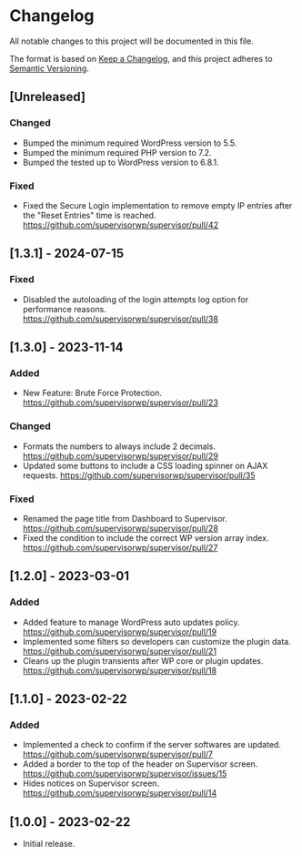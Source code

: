 # Changelog

All notable changes to this project will be documented in this file.

The format is based on [Keep a Changelog](https://keepachangelog.com/en/1.0.0/), and this project adheres to [Semantic Versioning](https://semver.org/spec/v2.0.0.html).

## [Unreleased]
### Changed
- Bumped the minimum required WordPress version to 5.5.
- Bumped the minimum required PHP version to 7.2.
- Bumped the tested up to WordPress version to 6.8.1.

### Fixed
- Fixed the Secure Login implementation to remove empty IP entries after the "Reset Entries" time is reached. https://github.com/supervisorwp/supervisor/pull/42

## [1.3.1] - 2024-07-15
### Fixed
- Disabled the autoloading of the login attempts log option for performance reasons. https://github.com/supervisorwp/supervisor/pull/38

## [1.3.0] - 2023-11-14
### Added
- New Feature: Brute Force Protection. https://github.com/supervisorwp/supervisor/pull/23

### Changed
- Formats the numbers to always include 2 decimals. https://github.com/supervisorwp/supervisor/pull/29
- Updated some buttons to include a CSS loading spinner on AJAX requests. https://github.com/supervisorwp/supervisor/pull/35

### Fixed
- Renamed the page title from Dashboard to Supervisor. https://github.com/supervisorwp/supervisor/pull/28
- Fixed the condition to include the correct WP version array index. https://github.com/supervisorwp/supervisor/pull/27

## [1.2.0] - 2023-03-01
### Added
- Added feature to manage WordPress auto updates policy. https://github.com/supervisorwp/supervisor/pull/19
- Implemented some filters so developers can customize the plugin data. https://github.com/supervisorwp/supervisor/pull/21
- Cleans up the plugin transients after WP core or plugin updates. https://github.com/supervisorwp/supervisor/pull/18

## [1.1.0] - 2023-02-22
### Added
- Implemented a check to confirm if the server softwares are updated. https://github.com/supervisorwp/supervisor/pull/7
- Added a border to the top of the header on Supervisor screen. https://github.com/supervisorwp/supervisor/issues/15
- Hides notices on Supervisor screen. https://github.com/supervisorwp/supervisor/pull/14

## [1.0.0] - 2023-02-22
- Initial release.
